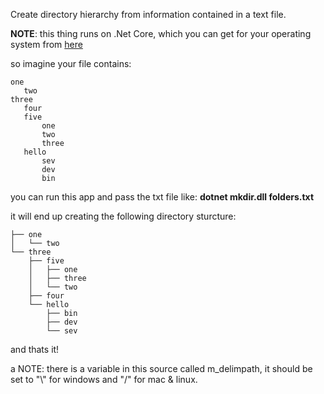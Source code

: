 ﻿Create directory hierarchy from information contained in a text file.

**NOTE**: this thing runs on .Net Core, which you can get for your operating system from [here](https://dotnet.microsoft.com/download)

so imagine your file contains:
 ```
one
	two
three
	four
	five
		one
		two
		three
	hello
		sev
		dev
		bin
```
you can run this app and pass the txt file like:
**dotnet mkdir.dll folders.txt**

it will end up creating the following directory sturcture:
```
├── one
│   └── two
└── three
    ├── five
    │   ├── one
    │   ├── three
    │   └── two
    ├── four
    └── hello
        ├── bin
        ├── dev
        └── sev
```
and thats it!

a NOTE:
there is a variable in this source called m_delimpath, it should be set to "\\" for windows and "/" for mac & linux.